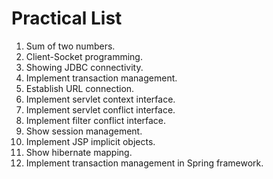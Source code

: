 # Practical List

1. Sum of two numbers.
2. Client-Socket programming.
3. Showing JDBC connectivity.
4. Implement transaction management.
5. Establish URL connection.
6. Implement servlet context interface.
7. Implement servlet conflict interface.
8. Implement filter conflict interface.
9. Show session management.
10. Implement JSP implicit objects.
11. Show hibernate mapping.
12. Implement transaction management in Spring framework.
